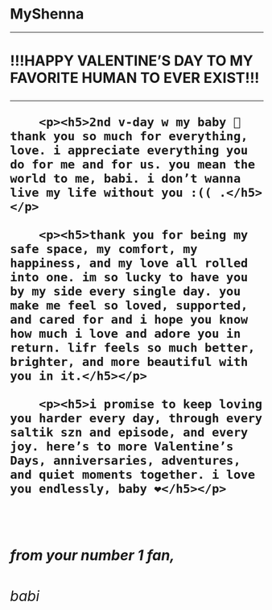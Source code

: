 # MyShenna
<html>
	<head>
		<title>To My Love</title>
	</head>
<hr/>
	<body>
		<h1>!!!HAPPY VALENTINE’S DAY TO MY FAVORITE HUMAN TO EVER EXIST!!! <h/h1>

<hr/>

		<p><h5>2nd v-day w my baby 🥹 thank you so much for everything, love. i appreciate everything you do for me and for us. you mean the world to me, babi. i don’t wanna live my life without you :(( .</h5></p>

		<p><h5>thank you for being my safe space, my comfort, my happiness, and my love all rolled into one. im so lucky to have you by my side every single day. you make me feel so loved, supported, and cared for and i hope you know how much i love and adore you in return. lifr feels so much better, brighter, and more beautiful with you in it.</h5></p>

		<p><h5>i promise to keep loving you harder every day, through every saltik szn and episode, and every joy. here’s to more Valentine’s Days, anniversaries, adventures, and quiet moments together. i love you endlessly, baby ❤️</h5></p>

<p> </p>
<br/>
<p> </p>
		<p> <h5>from your number 1 fan,<br/><h6>babi</h6> </p>




